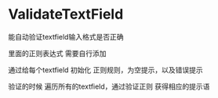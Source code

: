 # ValidateTextField
能自动验证textfield输入格式是否正确



里面的正则表达式 需要自行添加

通过给每个textfield 初始化 正则规则，为空提示，以及错误提示

验证的时候 遍历所有的textfield，通过验证正则 获得相应的提示语



